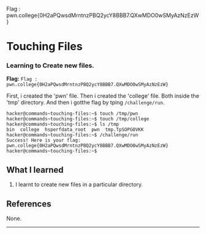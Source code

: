 Flag : pwn.college{0H2aPQwsdMrntnzPBQ2ycY8BBB7.QXwMDO0wSMyAzNzEzW}
# Touching Files
### Learning to Create new files.

**Flag:** `Flag : pwn.college{0H2aPQwsdMrntnzPBQ2ycY8BBB7.QXwMDO0wSMyAzNzEzW}`

First, i created the 'pwn' file. Then i created the 'college' file. Both inside the 'tmp' directory. And then i gotthe flag by tping `/challenge/run`.

```
hacker@commands~touching-files:~$ touch /tmp/pwn
hacker@commands~touching-files:~$ touch /tmp/college
hacker@commands~touching-files:~$ ls /tmp
bin  college  hsperfdata_root  pwn  tmp.TpSOPGOVKK
hacker@commands~touching-files:~$ /challenge/run
Success! Here is your flag:
pwn.college{0H2aPQwsdMrntnzPBQ2ycY8BBB7.QXwMDO0wSMyAzNzEzW}
hacker@commands~touching-files:~$
```

## What I learned

1. I learnt to create new files in a particular directory.

## References

None.

---

